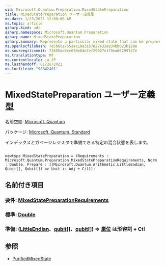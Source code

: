 ```yaml
---
uid: Microsoft.Quantum.Preparation.MixedStatePreparation
title: MixedStatePreparation ユーザー定義型
ms.date: 1/23/2021 12:00:00 AM
ms.topic: article
qsharp.kind: udt
qsharp.namespace: Microsoft.Quantum.Preparation
qsharp.name: MixedStatePreparation
qsharp.summary: Represents a particular mixed state that can be prepared on an index and a garbage register.
ms.openlocfilehash: 7e5b6ca755aac19a31b7e27e32e934bb823b128e
ms.sourcegitcommit: 71605ea9cc630e84e7ef29027e1f0ea06299747e
ms.translationtype: MT
ms.contentlocale: ja-JP
ms.lasthandoff: 01/26/2021
ms.locfileid: "98842401"
---
```

# <a name="mixedstatepreparation-user-defined-type"></a>MixedStatePreparation ユーザー定義型

名前空間: [Microsoft. Quantum](xref:Microsoft.Quantum.Preparation)

パッケージ: [Microsoft. Quantum. Standard](https://nuget.org/packages/Microsoft.Quantum.Standard)


インデックスとガベージレジスタで準備できる特定の混合状態を表します。

```qsharp

newtype MixedStatePreparation = (Requirements : Microsoft.Quantum.Preparation.MixedStatePreparationRequirements, Norm : Double, Prepare : ((Microsoft.Quantum.Arithmetic.LittleEndian, Qubit[], Qubit[]) => Unit is Adj + Ctl));
```



## <a name="named-items"></a>名前付き項目

### <a name="requirements--mixedstatepreparationrequirements"></a>要件: [MixedStatePreparationRequirements](xref:Microsoft.Quantum.Preparation.MixedStatePreparationRequirements)


### <a name="norm--double"></a>標準: [Double](xref:microsoft.quantum.lang-ref.double)


### <a name="prepare--littleendianqubitqubit--unit--is-adj--ctl"></a>準備: ([LittleEndian](xref:Microsoft.Quantum.Arithmetic.LittleEndian)、[qubit](xref:microsoft.quantum.lang-ref.qubit)[]、[qubit](xref:microsoft.quantum.lang-ref.qubit)[]) => [単位](xref:microsoft.quantum.lang-ref.unit)  は形容詞 + Ctl



## <a name="see-also"></a>参照

- [PurifiedMixedState](xref:Microsoft.Quantum.PurifiedMixedState)